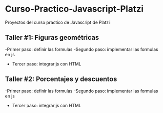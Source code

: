 # Curso-Practico-Javascript-Platzi
Proyectos del curso practico de Javascript de Platzi

## Taller #1: Figuras geométricas

-Primer paso: definir las formulas
-Segundo paso: implementar las formulas en js
- Tercer paso: integrar js con HTML


## Taller #2: Porcentajes y descuentos

-Primer paso: definir las formulas
-Segundo paso: implementar las formulas en js
- Tercer paso: integrar js con HTML